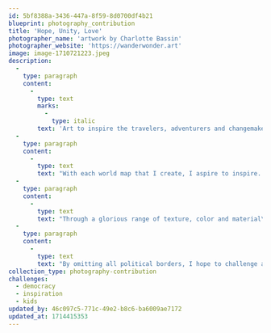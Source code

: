 ```yaml
---
id: 5bf8388a-3436-447a-8f59-8d0700df4b21
blueprint: photography_contribution
title: 'Hope, Unity, Love'
photographer_name: 'artwork by Charlotte Bassin'
photographer_website: 'https://wanderwonder.art'
image: image-1710721223.jpeg
description:
  -
    type: paragraph
    content:
      -
        type: text
        marks:
          -
            type: italic
        text: 'Art to inspire the travelers, adventurers and changemakers of our world.'
  -
    type: paragraph
    content:
      -
        type: text
        text: "With each world map that I create, I aspire to inspire. I see my art as an invitation for us to think anew about our inherent connections to humanity and to Mother Nature, to consider how we might best preserve Earth's natural beauty, revitalizing hope in the process."
  -
    type: paragraph
    content:
      -
        type: text
        text: "Through a glorious range of texture, color and material\_ --\_ and, not least, the intriguing irony of finding utterly original compositions while still using the exact same outline time after time\_ --\_ each map offers us distinctive clues and cues to understanding how we treat each other and every sentient being.\_"
  -
    type: paragraph
    content:
      -
        type: text
        text: "By omitting all political borders, I hope to challenge all of us to have no boundaries in our efforts to honor all life, to work on positive change, each map urging us outward: 'Go, learn, pay attention, listen, be present, enjoy serendipity, make a difference, find humanity!'"
collection_type: photography-contribution
challenges:
  - democracy
  - inspiration
  - kids
updated_by: 46c097c5-771c-49e2-b8c6-ba6009ae7172
updated_at: 1714415353
---
```

